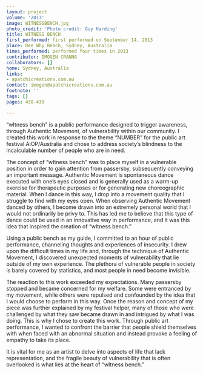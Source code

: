 ```yaml
---
layout: project
volume: '2013'
image: WITNESSBENCH.jpg
photo_credit: 'Photo credit: Guy Harding'
title: WITNESS BENCH
first_performed: first performed on September 14, 2013
place: Dee Why Beach, Sydney, Australia
times_performed: performed four times in 2013
contributor: IMOGEN CRANNA
collaborators: []
home: Sydney, Australia
links:
- apatchicreations.com.au
contact: imogen@apatchicreations.com.au
footnote: ''
tags: []
pages: 438-439

---
```


“wItness bench” is a public performance designed to trigger awareness, through Authentic Movement, of vulnerability within our community. I created this work in response to the theme “NUMBER” for the public art festival AiOP/Australia and chose to address society’s blindness to the incalculable number of people who are in need.

The concept of “wItness bench” was to place myself in a vulnerable position in order to gain attention from passersby, subsequently conveying an important message. Authentic Movement is spontaneous dance executed with one’s eyes closed and is generally used as a warm-up exercise for therapeutic purposes or for generating new choreographic material. When I dance in this way, I drop into a movement quality that I struggle to find with my eyes open. When observing Authentic Movement danced by others, I become drawn into an extremely personal world that I would not ordinarily be privy to. This has led me to believe that this type of dance could be used in an innovative way in performance, and it was this idea that inspired the creation of “wItness bench.”

Using a public bench as my guide, I committed to an hour of public performance, channeling thoughts and experiences of insecurity. I drew upon the difficult times in my life and, through the technique of Authentic Movement, I discovered unexpected moments of vulnerability that lie outside of my own experience. The plethora of vulnerable people in society is barely covered by statistics, and most people in need become invisible.

The reaction to this work exceeded my expectations. Many passersby stopped and became concerned for my welfare. Some were entranced by my movement, while others were repulsed and confounded by the idea that I would choose to perform in this way. Once the reason and concept of my piece was further explained by my festival helper, many of those who were challenged by what they saw became drawn in and intrigued by what I was doing. This is why I chose to create this work. Through public art performance, I wanted to confront the barrier that people shield themselves with when faced with an abnormal situation and instead provoke a feeling of empathy to take its place.

It is vital for me as an artist to delve into aspects of life that lack representation, and the fragile beauty of vulnerability that is often overlooked is what lies at the heart of “wItness bench.”
